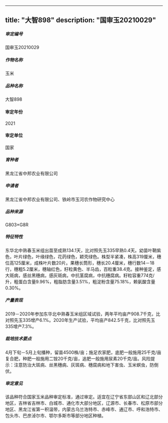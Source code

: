 
---
title: "大智898"
description: "国审玉20210029"
---
##### 审定编号 
国审玉20210029

##### 作物名称
玉米

##### 品种名称
大智898

#### 审定年份
2021	

#### 审定单位
国家

##### 育种者
黑龙江省中邦农业有限公司

##### 申请者
黑龙江省中邦农业有限公司、铁岭市玉河农作物研究中心

##### 品种来源
G803×G8R

##### 特征特性
东华北中熟春玉米组出苗至成熟134.1天，比对照先玉335早熟0.4天。幼苗叶鞘紫色，叶片绿色，叶缘绿色，花药绿色，颖壳绿色。株型半紧凑，株高319厘米，穗位高125厘米，成株叶片数20片。果穗长筒形，穗长20.4厘米，穗行数14－18行，穗粗5.2厘米，穗轴红色，籽粒黄色、半马齿，百粒重38.4克。接种鉴定，感大斑病，感丝黑穗病，感灰斑病，中抗茎腐病，中抗穗腐病。籽粒容重774克/升，粗蛋白含量9.96%，粗脂肪含量3.51%，粗淀粉含量75.18%，赖氨酸含量0.30%。

##### 产量表现
2019－2020年参加东华北中熟春玉米组区域试验，两年平均亩产908.7千克，比对照先玉335增产6.1%。2020年生产试验，平均亩产842.5千克，比对照先玉335增产7.3%。

##### 栽培技术要点
4月下旬－5月上旬播种，留苗4500株/亩；施足农家肥，底肥一般施用25千克/亩复合肥，种肥一般施用二铵20千克/亩，追肥一般施用尿素20千克/亩。风险提示：注意防治大斑病、丝黑穗病、灰斑病、穗腐病和地下害虫、玉米螟虫，防倒伏。

##### 审定意见
该品种符合国家玉米品种审定标准，通过审定。适宜在辽宁省东部山区和辽北部分地区，吉林省吉林市、白城市、通化市大部分地区，辽源市、长春市、松原市部分地区、黑龙江省第一积温带，内蒙古乌兰浩特市、赤峰市、通辽市、呼和浩特市、包头市、巴彦淖尔市、鄂尔多斯市等部分地区种植。


